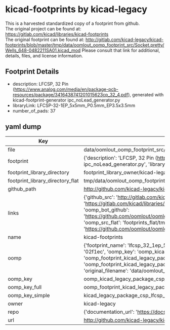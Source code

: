 # kicad-footprints by kicad-legacy  
This is a harvested standardized copy of a footprint from github.  
The original project can be found at:  
https://gitlab.com/kicad/libraries/kicad-footprints  
The original footprint can be found at:
http://gitlab.com/kicad-legacy/kicad-footprints/blob/master/tmp/data/oomlout_oomp_footprint_src/Socket.pretty/Wells_648-0482211SA01.kicad_mod
Please consult that link for additional, details, files, and license information.  
## Footprint Details
* description: LFCSP, 32 Pin (https://www.analog.com/media/en/package-pcb-resources/package/3416438741201015623cp_32_4.pdf), generated with kicad-footprint-generator ipc_noLead_generator.py  
* libraryLink: LFCSP-32-1EP_5x5mm_P0.5mm_EP3.5x3.5mm  
* number_of_pads: 37  
## yaml dump  
| Key | Value |  
| --- | --- |  
| file | data/oomlout_oomp_footprint_src/kicad-footprints/Package_CSP.pretty/LFCSP-32-1EP_5x5mm_P0.5mm_EP3.5x3.5mm.kicad_mod |  
| footprint | {'description': 'LFCSP, 32 Pin (https://www.analog.com/media/en/package-pcb-resources/package/3416438741201015623cp_32_4.pdf), generated with kicad-footprint-generator ipc_noLead_generator.py', 'libraryLink': 'LFCSP-32-1EP_5x5mm_P0.5mm_EP3.5x3.5mm', 'number_of_pads': 37} |  
| footprint_library_directory | footprint_library_owner/kicad-legacy_kicad-footprints |  
| footprint_library_directory_flat | tmp/data/oomlout_oomp_footprint_src/footprints_flat/kicad_legacy_package_csp_lfcsp_32_1ep_5x5mm_p0_5mm_ep3_5x3_5mm/working |  
| github_path | http://github.com/kicad-legacy/kicad-footprints/blob/master/tmp/data/oomlout_oomp_footprint_src/Package_CSP.pretty/LFCSP-32-1EP_5x5mm_P0.5mm_EP3.5x3.5mm.kicad_mod |  
| links | {'github_src': 'http://gitlab.com/kicad-legacy/kicad-footprints/blob/master/tmp/data/oomlout_oomp_footprint_src/Socket.pretty/Wells_648-0482211SA01.kicad_mod', 'github_src_repo': 'https://gitlab.com/kicad/libraries/kicad-footprints', 'oomp_bot': 'tmp/data/oomlout_oomp_footprint_src/footprints/kicad_legacy_package_csp_lfcsp_32_1ep_5x5mm_p0_5mm_ep3_5x3_5mm/working', 'oomp_bot_github': 'https://github.com/oomlout/oomlout_oomp_footprint_bot/tree/main/tmp/data/oomlout_oomp_footprint_src/footprints/kicad_legacy_package_csp_lfcsp_32_1ep_5x5mm_p0_5mm_ep3_5x3_5mm/working', 'oomp_src_flat': 'footprints_flat/tmp/data/oomlout_oomp_footprint_src/footprints_flat/kicad_legacy_package_csp_lfcsp_32_1ep_5x5mm_p0_5mm_ep3_5x3_5mm/working', 'oomp_src_flat_github': 'https://github.com/oomlout/oomlout_oomp_footprint_src/tree/main/tmp/data/oomlout_oomp_footprint_src/footprints_flat/kicad_legacy_package_csp_lfcsp_32_1ep_5x5mm_p0_5mm_ep3_5x3_5mm/working'} |  
| name | kicad-footprints |  
| oomp | {'footprint_name': 'lfcsp_32_1ep_5x5mm_p0_5mm_ep3_5x3_5mm', 'library_name': 'package_csp', 'md5': '02f1ec748b2567cde764bd52b8408e8b', 'md5_10': '02f1ec748b', 'md5_5': '02f1e', 'md5_6': '02f1ec', 'oomp_key': 'oomp_kicad_legacy_package_csp_lfcsp_32_1ep_5x5mm_p0_5mm_ep3_5x3_5mm', 'oomp_key_extra': 'oomp_footprint_kicad_legacy_package_csp_lfcsp_32_1ep_5x5mm_p0_5mm_ep3_5x3_5mm', 'oomp_key_full': 'oomp_footprint_kicad_legacy_package_csp_lfcsp_32_1ep_5x5mm_p0_5mm_ep3_5x3_5mm_02f1ec', 'oomp_key_simple': 'kicad_legacy_package_csp_lfcsp_32_1ep_5x5mm_p0_5mm_ep3_5x3_5mm', 'original_filename': 'data/oomlout_oomp_footprint_src/kicad-footprints/Package_CSP.pretty/LFCSP-32-1EP_5x5mm_P0.5mm_EP3.5x3.5mm.kicad_mod', 'owner_name': 'kicad_legacy'} |  
| oomp_key | oomp_kicad_legacy_package_csp_lfcsp_32_1ep_5x5mm_p0_5mm_ep3_5x3_5mm |  
| oomp_key_full | oomp_footprint_kicad_legacy_package_csp_lfcsp_32_1ep_5x5mm_p0_5mm_ep3_5x3_5mm |  
| oomp_key_simple | kicad_legacy_package_csp_lfcsp_32_1ep_5x5mm_p0_5mm_ep3_5x3_5mm |  
| owner | kicad-legacy |  
| repo | {'documentation_url': 'https://docs.github.com/rest/repos/repos#get-a-repository', 'message': 'Not Found'} |  
| url | http://github.com/kicad-legacy/kicad-footprints |  

